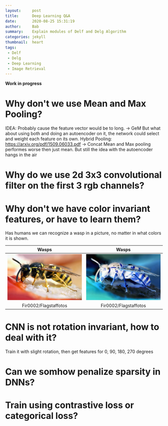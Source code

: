 ```yaml
---
layout:     post
title:      Deep Learning Q&A
date:       2020-08-25 15:31:19
author:     Bab
summary:    Explain modules of Delf and Delg Algorithm
categories: jekyll
thumbnail:  heart
tags:
 - Delf
 - Delg
 - Deep Learning
 - Image Retrieval
---
```


**Work in progress**

# Why don't we use Mean and Max Pooling?
IDEA: Probably cause the feature vector would be to long. -> GeM
But what about using both and doing an autoencoder on it, the network could select and weight each
feature on its own.
Hybrid Pooling:
https://arxiv.org/pdf/1509.06033.pdf
-> Concat Mean and Max pooling performes worse then just mean. But still the idea with the autoencoder hangs in the air


# Why do we use 2d 3x3 convolutional filter on the first 3 rgb channels?

# Why don't we have color invariant features, or have to learn them?
Has humans we can recognize a wasp in a picture, no matter in what colors it is shown.

| Wasps | Wasps |
|:--:|:--:|
| ![wasp.jpg](/assets/images/wasp.jpg) | ![wasp_inv.jpg](/assets/images/wasp_inv.jpg) |
| Fir0002/Flagstaffotos | Fir0002/Flagstaffotos |

# CNN is not rotation invariant, how to deal with it?
Train it with slight rotation, then get features for 0, 90, 180, 270 degrees

# Can we somhow penalize sparsity in DNNs?

# Train using contrastive loss or categorical loss?





